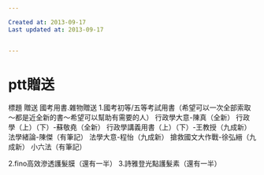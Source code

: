 ```yaml
---

Created at: 2013-09-17
Last updated at: 2013-09-17


---
```


# ptt贈送


標題 贈送 國考用書.雜物贈送
1.國考初等/五等考試用書（希望可以一次全部索取～都是近全新的書～希望可以幫助有需要的人）
行政學大意-陳真（全新）
行政學（上）（下）-蘇敬堯（全新）
行政學講義用書（上）（下）-王教授（九成新）
法學緒論-陳傑（有筆記）
法學大意-程怡（九成新）
搶救國文大作戰-徐弘縉（九成新）
小六法（有筆記）

2.fino高效滲透護髮膜（還有一半）
3.詩雅登光點護髮素（還有一半）

